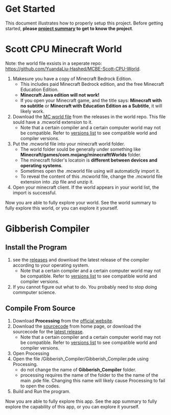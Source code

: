 # Get Started

This document illustrates how to properly setup this project. 
Before getting started, __please [project summary](/README.md) to get to know the project__.

# Scott CPU Minecraft World
Note: the world file exsists in a seperate repo: https://github.com/YuandaLiu-Hashed/MCBE-Scott-CPU-World.
1. Makesure you have a copy of Minecraft Bedrock Edition. 
   - This includes paid Minecraft Bedrock edition, and the free Minecraft Education Edition. 
   - __Minecraft Java edition will not work!__
   - If you open your Minecraft game, and the title says: __Minecraft with no subtitle__ or __Minecraft with Education Edition as a Subtitle__, it will likely work. 
2. Download the [MC world file](https://github.com/YuandaLiu-Hashed/MCBE-Scott-CPU-World/releases/latest) from the releases in the world repo. This file sould have a .mcworld extension to it.
   - Note that a certain compiler and a certain computer world may not be compatible. Refer to [versions list](/Documents/versions.md) to see compatible world and compiler versions. 
3. Put the .mcworld file into your minecraft world folder. 
   - The world folder sould be generally under something like __Minecraft/games/com.mojang/minecrafttWorlds__ folder. 
   - The minecraft folder's locatoin is __different between devices and operating systems__. 
   - Sometimes open the .mcworld file using will automaticlly import it. 
   - To reveal the content of this .mcworld file, change the .mcworld file extension into .zip file and unzip it. 
4. Open your minecraft client. If the world appears in your world list, the import is successful. 

Now you are able to fully explore your world. See the world summary to fully explore this world, or you can explore it yourself. 

# Gibberish Compiler
## Install the Program
1. see the [releases](https://github.com/YuandaLiu-Hashed/MCBE-Scott-CPU/releases/) and download the latest release of the compiler according to your operating system. 
   - Note that a certain compiler and a certain computer world may not be compatible. Refer to [versions list](/Documents/versions.md) to see compatible world and compiler versions. 
2. If you cannot figure out what to do. You probably need to stop doing commputer science. 

## Compile From Source
1. Download __Processing__ from the [official website](https://processing.org).
2. Download the [sourcecode](https://github.com/YuandaLiu-Hashed/MCBE-Scott-CPU) from home page, or download the sourcecode for the [latest release](https://github.com/YuandaLiu-Hashed/MCBE-Scott-CPU/releases/latest). 
   - Note that a certain compiler and a certain computer world may not be compatible. Refer to [versions list](/Documents/versions.md) to see compatible world and compiler versions. 
3. Open Processing
4. Open the file /Gibberish_Compiler/Gibberish_Compiler.pde using Processing.
   * do not change the name of __Gibberish_Compiler__ folder. 
   * processing requires the name of the folder to the the name of the main .pde file. Changing this name will likely cause Processing to fail to open the codes.
5. Build and Run the program. 

Now you are able to fully explore this app. See the app summary to fully explore the capability of this app, or you can explore it yourself. 

